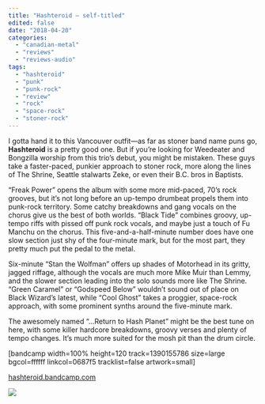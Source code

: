 ```yaml
---
title: "Hashteroid – self-titled"
edited: false
date: "2018-04-20"
categories:
  - "canadian-metal"
  - "reviews"
  - "reviews-audio"
tags:
  - "hashteroid"
  - "punk"
  - "punk-rock"
  - "review"
  - "rock"
  - "space-rock"
  - "stoner-rock"
---
```


I gotta hand it to this Vancouver outfit—as far as stoner band name puns go, **Hashteroid** is a pretty good one. But if you’re looking for Weedeater and Bongzilla worship from this trio’s debut, you might be mistaken. These guys take a faster-paced, punkier approach to stoner rock, more along the lines of The Shrine, Seattle stalwarts Zeke, or even their B.C. bros in Baptists.

“Freak Power” opens the album with some more mid-paced, 70’s rock grooves, but it’s not long before an up-tempo drumbeat propels them into punk-rock territory. Some catchy breakdowns and gang vocals on the chorus give us the best of both worlds. “Black Tide” combines groovy, up-tempo riffs with pissed off punk rock vocals, and maybe just a touch of Fu Manchu on the chorus. This five-and-a-half-minute number does have one slow section just shy of the four-minute mark, but for the most part, they pretty much put the pedal to the metal.

Six-minute “Stan the Wolfman” offers up shades of Motorhead in its gritty, jagged riffage, although the vocals are much more Mike Muir than Lemmy, and the slower section leading into the solo sounds more like The Shrine. “Green Caramel” or “Godspeed Below” wouldn’t sound out of place on Black Wizard’s latest, while “Cool Ghost” takes a proggier, space-rock approach, with some prominent synths around the five-minute mark.

The awesomely named “…Return to Hash Planet” might be the best tune on here, with some killer hardcore breakdowns, groovy verses and plenty of tempo changes. It’s much more suited for the mosh pit than the drum circle.

\[bandcamp width=100% height=120 track=1390155786 size=large bgcol=ffffff linkcol=0687f5 tracklist=false artwork=small\]

[hashteroid.bandcamp.com](https://hashteroid.bandcamp.com/)

![](https://www.hellbound.ca/wp-content/uploads/2018/04/Dead-Quiet-Hashteroid-on-tour.jpg)
